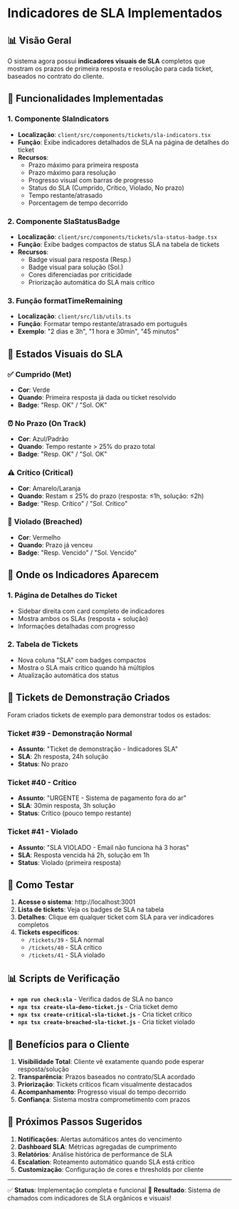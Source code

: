 # Indicadores de SLA Implementados

## 📊 Visão Geral

O sistema agora possui **indicadores visuais de SLA** completos que mostram os prazos de primeira resposta e resolução para cada ticket, baseados no contrato do cliente.

## 🎯 Funcionalidades Implementadas

### 1. **Componente SlaIndicators** 
- **Localização**: `client/src/components/tickets/sla-indicators.tsx`
- **Função**: Exibe indicadores detalhados de SLA na página de detalhes do ticket
- **Recursos**:
  - Prazo máximo para primeira resposta
  - Prazo máximo para resolução
  - Progresso visual com barras de progresso
  - Status do SLA (Cumprido, Crítico, Violado, No prazo)
  - Tempo restante/atrasado
  - Porcentagem de tempo decorrido

### 2. **Componente SlaStatusBadge**
- **Localização**: `client/src/components/tickets/sla-status-badge.tsx`  
- **Função**: Exibe badges compactos de status SLA na tabela de tickets
- **Recursos**:
  - Badge visual para resposta (Resp.)
  - Badge visual para solução (Sol.)
  - Cores diferenciadas por criticidade
  - Priorização automática do SLA mais crítico

### 3. **Função formatTimeRemaining**
- **Localização**: `client/src/lib/utils.ts`
- **Função**: Formatar tempo restante/atrasado em português
- **Exemplo**: "2 dias e 3h", "1 hora e 30min", "45 minutos"

## 🎨 Estados Visuais do SLA

### ✅ **Cumprido (Met)**
- **Cor**: Verde
- **Quando**: Primeira resposta já dada ou ticket resolvido
- **Badge**: "Resp. OK" / "Sol. OK"

### ⏰ **No Prazo (On Track)**  
- **Cor**: Azul/Padrão
- **Quando**: Tempo restante > 25% do prazo total
- **Badge**: "Resp. OK" / "Sol. OK"

### ⚠️ **Crítico (Critical)**
- **Cor**: Amarelo/Laranja
- **Quando**: Restam ≤ 25% do prazo (resposta: ≤1h, solução: ≤2h)
- **Badge**: "Resp. Crítico" / "Sol. Crítico"

### 🚨 **Violado (Breached)**
- **Cor**: Vermelho
- **Quando**: Prazo já venceu
- **Badge**: "Resp. Vencido" / "Sol. Vencido"

## 📍 Onde os Indicadores Aparecem

### 1. **Página de Detalhes do Ticket**
- Sidebar direita com card completo de indicadores
- Mostra ambos os SLAs (resposta + solução)
- Informações detalhadas com progresso

### 2. **Tabela de Tickets**
- Nova coluna "SLA" com badges compactos
- Mostra o SLA mais crítico quando há múltiplos
- Atualização automática dos status

## 🧪 Tickets de Demonstração Criados

Foram criados tickets de exemplo para demonstrar todos os estados:

### Ticket #39 - Demonstração Normal
- **Assunto**: "Ticket de demonstração - Indicadores SLA"
- **SLA**: 2h resposta, 24h solução
- **Status**: No prazo

### Ticket #40 - Crítico  
- **Assunto**: "URGENTE - Sistema de pagamento fora do ar"
- **SLA**: 30min resposta, 3h solução
- **Status**: Crítico (pouco tempo restante)

### Ticket #41 - Violado
- **Assunto**: "SLA VIOLADO - Email não funciona há 3 horas"  
- **SLA**: Resposta vencida há 2h, solução em 1h
- **Status**: Violado (primeira resposta)

## 🔧 Como Testar

1. **Acesse o sistema**: http://localhost:3001
2. **Lista de tickets**: Veja os badges de SLA na tabela
3. **Detalhes**: Clique em qualquer ticket com SLA para ver indicadores completos
4. **Tickets específicos**:
   - `/tickets/39` - SLA normal
   - `/tickets/40` - SLA crítico  
   - `/tickets/41` - SLA violado

## 📊 Scripts de Verificação

- **`npm run check:sla`** - Verifica dados de SLA no banco
- **`npx tsx create-sla-demo-ticket.js`** - Cria ticket demo
- **`npx tsx create-critical-sla-ticket.js`** - Cria ticket crítico
- **`npx tsx create-breached-sla-ticket.js`** - Cria ticket violado

## 🎯 Benefícios para o Cliente

1. **Visibilidade Total**: Cliente vê exatamente quando pode esperar resposta/solução
2. **Transparência**: Prazos baseados no contrato/SLA acordado
3. **Priorização**: Tickets críticos ficam visualmente destacados
4. **Acompanhamento**: Progresso visual do tempo decorrido
5. **Confiança**: Sistema mostra comprometimento com prazos

## 🔮 Próximos Passos Sugeridos

1. **Notificações**: Alertas automáticos antes do vencimento
2. **Dashboard SLA**: Métricas agregadas de cumprimento
3. **Relatórios**: Análise histórica de performance de SLA
4. **Escalation**: Roteamento automático quando SLA está crítico
5. **Customização**: Configuração de cores e thresholds por cliente

---

✅ **Status**: Implementação completa e funcional
🎉 **Resultado**: Sistema de chamados com indicadores de SLA orgânicos e visuais!
